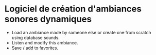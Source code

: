 # Logiciel de création d'ambiances sonores dynamiques

- Load an ambiance made by someone else or create one from scratch using database sounds.
- Listen and modify this ambiance.
- Save / add to favorites.

